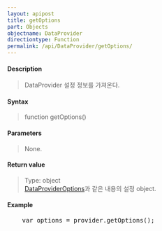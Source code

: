 ```yaml
---
layout: apipost
title: getOptions
part: Objects
objectname: DataProvider
directiontype: Function
permalink: /api/DataProvider/getOptions/
---
```



#### Description

> DataProvider 설정 정보를 가져온다.

#### Syntax

> function getOptions()  

#### Parameters

> None.

#### Return value

> Type: object  
> [DataProviderOptions](/api/types/DataProviderOptions)과 같은 내용의 설정 object.  

#### Example

<pre class="prettyprint">
    var options = provider.getOptions();
</pre>

